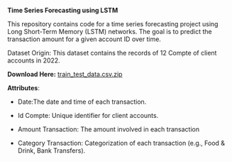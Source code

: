 **Time Series Forecasting using LSTM**

This repository contains code for a time series forecasting project using Long Short-Term Memory (LSTM) networks. The goal is to predict the transaction amount for a given account ID over time.

Dataset Origin: This dataset contains the records of 12 Compte of client accounts in 2022.

**Download Here:** [train_test_data.csv.zip](https://github.com/HindEL3/TransactionPrediction-LSTM/files/13648680/train_test_data.csv.zip)

**Attributes**:

- Date:The date and time of each transaction.

- Id Compte: Unique identifier for client accounts.

- Amount Transaction: The amount involved in each transaction

- Category Transaction: Categorization of each transaction (e.g., Food & Drink, Bank Transfers).


